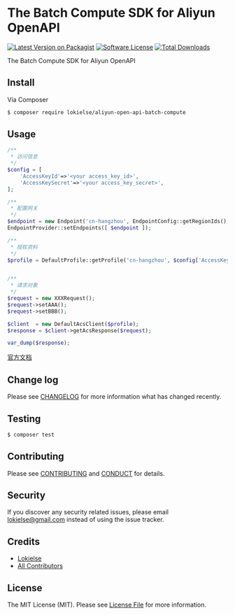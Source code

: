 The Batch Compute SDK for Aliyun OpenAPI
=======================================

[![Latest Version on Packagist][ico-version]][link-packagist]
[![Software License][ico-license]](LICENSE.md)
[![Total Downloads][ico-downloads]][link-downloads]


The Batch Compute SDK for Aliyun OpenAPI

## Install

Via Composer

``` bash
$ composer require lokielse/aliyun-open-api-batch-compute
```


## Usage

```php
/**
 * 访问信息
 */
$config = [
	'AccessKeyId'=>'<your access_key_id>',
	'AccessKeySecret'=>'<your access_key_secret>',
];

/**
 * 配置网关
 */
$endpoint = new Endpoint('cn-hangzhou', EndpointConfig::getRegionIds(), EndpointConfig::getProductDomains());
EndpointProvider::setEndpoints([ $endpoint ]);

/**
 * 授权资料
 */
$profile = DefaultProfile::getProfile('cn-hangzhou', $config['AccessKeyId'], $config['AccessKeySecret']);


/**
 * 请求对象
 */
$request = new XXXRequest();
$request->setAAA();
$request->setBBB();

$client  = new DefaultAcsClient($profile);
$response = $client->getAcsResponse($request);

var_dump($response);
```
[官方文档](https://help.aliyun.com/document_detail/batchcompute/sdk/python/examples.html)


## Change log

Please see [CHANGELOG](CHANGELOG.md) for more information what has changed recently.

## Testing

``` bash
$ composer test
```

## Contributing

Please see [CONTRIBUTING](CONTRIBUTING.md) and [CONDUCT](CONDUCT.md) for details.

## Security

If you discover any security related issues, please email lokielse@gmail.com instead of using the issue tracker.

## Credits

- [Lokielse][link-author]
- [All Contributors][link-contributors]

## License

The MIT License (MIT). Please see [License File](LICENSE.md) for more information.

[ico-version]: https://img.shields.io/packagist/v/lokielse/aliyun-open-api-batch-compute.svg?style=flat-square
[ico-license]: https://img.shields.io/badge/license-MIT-brightgreen.svg?style=flat-square
[ico-travis]: https://img.shields.io/travis/lokielse/aliyun-open-api-batch-compute/master.svg?style=flat-square
[ico-scrutinizer]: https://img.shields.io/scrutinizer/coverage/g/lokielse/aliyun-open-api-batch-compute.svg?style=flat-square
[ico-code-quality]: https://img.shields.io/scrutinizer/g/lokielse/aliyun-open-api-batch-compute.svg?style=flat-square
[ico-downloads]: https://img.shields.io/packagist/dt/lokielse/aliyun-open-api-batch-compute.svg?style=flat-square

[link-packagist]: https://packagist.org/packages/lokielse/aliyun-open-api-batch-compute
[link-travis]: https://travis-ci.org/lokielse/aliyun-open-api-batch-compute
[link-scrutinizer]: https://scrutinizer-ci.com/g/lokielse/aliyun-open-api-batch-compute/code-structure
[link-code-quality]: https://scrutinizer-ci.com/g/lokielse/aliyun-open-api-batch-compute
[link-downloads]: https://packagist.org/packages/lokielse/aliyun-open-api-batch-compute
[link-author]: https://github.com/lokielse
[link-contributors]: ../../contributors